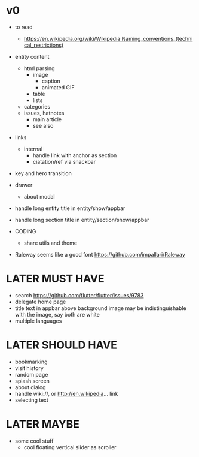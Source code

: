# v0

- to read
  - https://en.wikipedia.org/wiki/Wikipedia:Naming_conventions_(technical_restrictions)

- entity content
  - html parsing
    - image
      - caption
      - animated GIF
    - table
    - lists
  - categories
  - issues, hatnotes
    - main article
    - see also

- links
  - internal
    - handle link with anchor as section
    - ciatation/ref via snackbar

- key and hero transition

- drawer
  - about modal

- handle long entity title in entity/show/appbar
- handle long section title in entity/section/show/appbar

- CODING
  - share utils and theme

- Raleway seems like a good font https://github.com/impallari/Raleway

# LATER MUST HAVE

- search https://github.com/flutter/flutter/issues/9783
- delegate home page
- title text in appbar above background image may be indistinguishable with the image, say both are white
- multiple languages

# LATER SHOULD HAVE

- bookmarking
- visit history
- random page
- splash screen
- about dialog
- handle wiki://, or http://en.wikipedia... link
- selecting text

# LATER MAYBE

- some cool stuff
  - cool floating vertical slider as scroller
